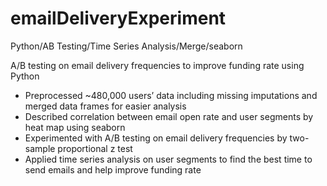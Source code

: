 # emailDeliveryExperiment
Python/AB Testing/Time Series Analysis/Merge/seaborn

A/B testing on email delivery frequencies to improve funding rate using Python

- Preprocessed ~480,000 users’ data including missing imputations and merged data frames for easier analysis
- Described correlation between email open rate and user segments by heat map using seaborn
- Experimented with A/B testing on email delivery frequencies by two-sample proportional z test
- Applied time series analysis on user segments to find the best time to send emails and help improve funding rate

